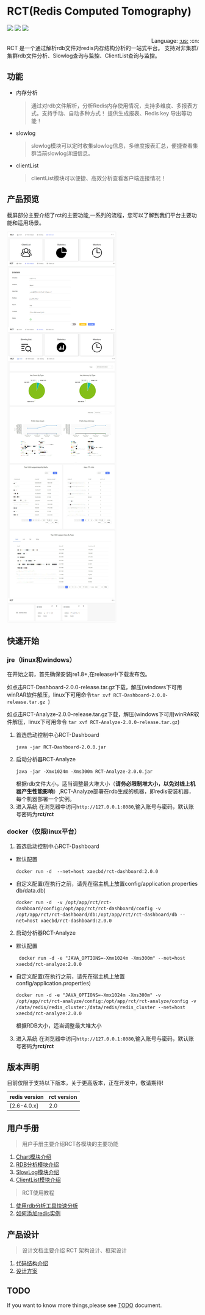 # RCT(Redis Computed Tomography)

![](https://img.shields.io/badge/redis-%3E%3D2.6.0-green.svg) ![](https://img.shields.io/badge/SpringCloud--lightgrey.svg) ![](https://img.shields.io/badge/build-passing-yellow.svg)
<div align="right">Language: <a title="English" href="./README.md">:us:</a>
:cn:
</div>
RCT 是一个通过解析rdb文件对redis内存结构分析的一站式平台。 支持对非集群/集群rdb文件分析、Slowlog查询与监控、ClientList查询与监控。


## 功能
- 内存分析

  >通过对rdb文件解析，分析Redis内存使用情况，支持多维度、多报表方式。支持手动、自动多种方式！
  >提供生成报表、Redis key 导出等功能！

- slowlog

  >slowlog模块可以定时收集slowlog信息，多维度报表汇总，便捷查看集群当前slowlog详细信息。
  
- clientList

  >clientList模块可以便捷、高效分析查看客户端连接情况！
   

## 产品预览
截屏部分主要介绍了rct的主要功能,一系列的流程，您可以了解到我们平台主要功能和适用场景。

![](./doc/screenshots/rct.jpg)
 
 ## 快速开始

 ### jre（linux和windows）
 在开始之前，首先确保安装jre1.8+,在release中下载发布包。
 
 如点击RCT-Dashboard-2.0.0-release.tar.gz下载，解压(windows下可用winRAR软件解压，linux下可用命令```tar xvf RCT-Dashboard-2.0.0-release.tar.gz ```)
 
 如点击RCT-Analyze-2.0.0-release.tar.gz下载，解压(windows下可用winRAR软件解压，linux下可用命令
  ```tar xvf RCT-Analyze-2.0.0-release.tar.gz```)
1. 首选启动控制中心RCT-Dashboard
   ```
   java -jar RCT-Dashboard-2.0.0.jar
   ```
2. 启动分析器RCT-Analyze
   ```
   java -jar -Xmx1024m -Xms300m RCT-Analyze-2.0.0.jar
   ```
   根据rdb文件大小，适当调整最大堆大小（**请务必限制堆大小，以免对线上机器产生性能影响**）,RCT-Analyze部署在rdb生成的机器，即redis安装机器，每个机器部署一个实例。
3. 进入系统
   在浏览器中访问```http://127.0.0.1:8080```,输入账号与密码，默认账号密码为**rct/rct**
 ### docker（仅限linux平台）
1. 首选启动控制中心RCT-Dashboard
  - 默认配置
    ```
    docker run -d  --net=host xaecbd/rct-dashboard:2.0.0
    ```
  - 自定义配置(在执行之前，请先在宿主机上放置config/application.properties db/data.db)
    ```
    docker run -d  -v /opt/app/rct/rct-dashboard/config:/opt/app/rct/rct-dashboard/config -v /opt/app/rct/rct-dashboard/db:/opt/app/rct/rct-dashboard/db --net=host xaecbd/rct-dashboard:2.0.0
    ```
2. 启动分析器RCT-Analyze
  - 默认配置
    ```
     docker run -d -e "JAVA_OPTIONS=-Xmx1024m -Xms300m" --net=host xaecbd/rct-analyze:2.0.0
    ```
  - 自定义配置(在执行之前，请先在宿主机上放置config/application.properties)
    ```
    docker run -d -e "JAVA_OPTIONS=-Xmx1024m -Xms300m" -v /opt/app/rct/rct-analyze/config:/opt/app/rct/rct-analyze/config -v /data/redis/redis_cluster:/data/redis/redis_cluster --net=host xaecbd/rct-analyze:2.0.0
    ```
    根据RDB大小，适当调整最大堆大小
3. 进入系统
   在浏览器中访问```http://127.0.0.1:8080```,输入账号与密码，默认账号密码为**rct/rct**
## 版本声明
目前仅限于支持以下版本，关于更高版本，正在开发中，敬请期待!

redis version|rct version
---|---
[2.6-4.0.x]|2.0
## 用户手册
> 用户手册主要介绍RCT各模块的主要功能

1. [Chart模块介绍](./doc/zh-CN/Chart模块介绍.md)
2. [RDB分析模块介绍](./doc/zh-CN/如何使用RDB分析工具.md)
3. [SlowLog模块介绍](./doc/zh-CN/如何使用slowlog分析工具.md)
4. [ClientList模块介绍](./doc/zh-CN/如何使用clientList分析工具.md)

> RCT使用教程
1. [使用rdb分析工具快速分析](./doc/zh-CN/如何快速使用RDB分析工具进行分析.md)
2. [如何添加redis实例](./doc/zh-CN/如何增加redis实例.md)


## 产品设计
> 设计文档主要介绍 RCT 架构设计、框架设计

  1. [代码结构介绍](./doc/zh-CN/代码结构介绍.md) 
  2. [设计方案](./doc/zh-CN/设计方案.md) 


## TODO
If you want to know more things,please see  [TODO](./doc/zh-CN/TODO.md) document.